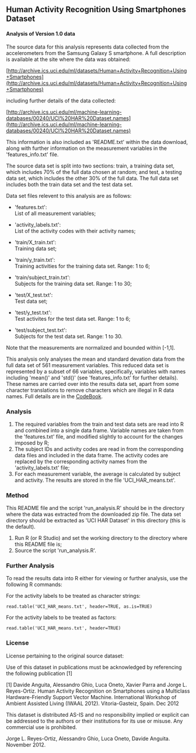 ## Human Activity Recognition Using Smartphones Dataset
#### Analysis of Version 1.0 data

The source data for this analysis represents data collected from the accelerometers from the Samsung Galaxy S smartphone. A full description is available at the site where the data was obtained:

[http://archive.ics.uci.edu/ml/datasets/Human+Activity+Recognition+Using+Smartphones](http://archive.ics.uci.edu/ml/datasets/Human+Activity+Recognition+Using+Smartphones)

including further details of the data collected:

[http://archive.ics.uci.edu/ml/machine-learning-databases/00240/UCI%20HAR%20Dataset.names](http://archive.ics.uci.edu/ml/machine-learning-databases/00240/UCI%20HAR%20Dataset.names)

This information is also included as 'README.txt' within the data download, along with further information on the measurement variables in the 'features_info.txt' file.

The source data set is split into two sections: train, a training data set, which includes 70% of the full data chosen at random; and test, a testing data set, which includes the other 30% of the full data. The full data set includes both the train data set and the test data set.

Data set files relevent to this analysis are as follows:

- 'features.txt':  
   List of all measurement variables;

- 'activity_labels.txt':  
   List of the activity codes with their activity names;

- 'train/X_train.txt':  
   Training data set;

- 'train/y_train.txt':  
   Training activities for the training data set. Range: 1 to 6;

- 'train/subject_train.txt':  
   Subjects for the training data set. Range: 1 to 30;

- 'test/X_test.txt':  
   Test data set;

- 'test/y_test.txt':  
   Test activites for the test data set. Range: 1 to 6;

- 'test/subject_test.txt':  
   Subjects for the test data set. Range: 1 to 30. 

Note that the measurements are normalized and bounded within [-1,1].

This analysis only analyses the mean and standard devation data from the full data set of 561 measurement variables. This reduced data set is represented by a subset of 66 variables, specifically, variables with names including 'mean()' and 'std()' (see 'features_info.txt' for further details). These names are carried over into the results data set, apart from some character translations to remove characters which are illegal in R data names. Full details are in the [CodeBook](./CodeBook.md).

### Analysis

1. The required variables from the train and test data sets are read into R and combined into a single data frame. Variable names are taken from the 'features.txt' file, and modified slightly to account for the changes imposed by R;
2. The subject IDs and activity codes are read in from the corresponding data files and included in the data frame. The activity codes are replaced by the corresponding activity names from the 'activity_labels.txt' file;
3. For each measurement variable, the average is calculated by subject and activity. The results are stored in the file 'UCI_HAR_means.txt'.

### Method

This README file and the script 'run_analysis.R' should be in the directory where the data was extracted from the downloaded zip file. The data set directory should be extracted as 'UCI HAR Dataset' in this directory (this is the default).

1. Run R (or R Studio) and set the working directory to the directory where this README file is;
2. Source the script 'run_analysis.R'.

### Further Analysis

To read the results data into R either for viewing or further analysis, use the following R commands:

For the activity labels to be treated as character strings:

`read.table('UCI_HAR_means.txt', header=TRUE, as.is=TRUE)`

For the activity labels to be treated as factors:

`read.table('UCI_HAR_means.txt', header=TRUE)`

### License
License pertaining to the original source dataset:

Use of this dataset in publications must be acknowledged by referencing the following publication [1] 

[1] Davide Anguita, Alessandro Ghio, Luca Oneto, Xavier Parra and Jorge L. Reyes-Ortiz. Human Activity Recognition on Smartphones using a Multiclass Hardware-Friendly Support Vector Machine. International Workshop of Ambient Assisted Living (IWAAL 2012). Vitoria-Gasteiz, Spain. Dec 2012

This dataset is distributed AS-IS and no responsibility implied or explicit can be addressed to the authors or their institutions for its use or misuse. Any commercial use is prohibited.

Jorge L. Reyes-Ortiz, Alessandro Ghio, Luca Oneto, Davide Anguita. November 2012.

